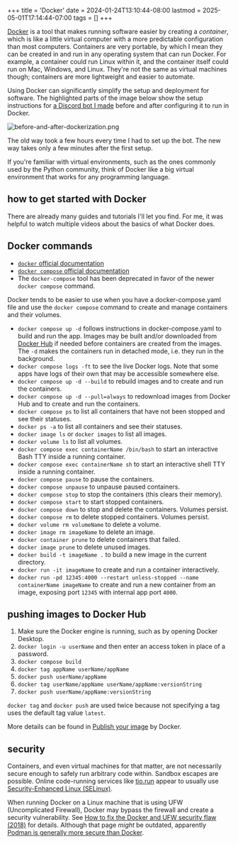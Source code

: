 +++
title = 'Docker'
date = 2024-01-24T13:10:44-08:00
lastmod = 2025-05-01T17:14:44-07:00
tags = []
+++

[Docker](https://www.docker.com/) is a tool that makes running software easier by creating a _container_, which is like a little virtual computer with a more predictable configuration than most computers. Containers are very portable, by which I mean they can be created in and run in any operating system that can run Docker. For example, a container could run Linux within it, and the container itself could run on Mac, Windows, and Linux. They're not the same as virtual machines though; containers are more lightweight and easier to automate.

Using Docker can significantly simplify the setup and deployment for software. The highlighted parts of the image below show the setup instructions for [a Discord bot I made](https://github.com/wheelercj/parhelion) before and after configuring it to run in Docker.

![before-and-after-dockerization.png](/before-and-after-dockerization.png)

The old way took a few hours every time I had to set up the bot. The new way takes only a few minutes after the first setup.

If you're familiar with virtual environments, such as the ones commonly used by the Python community, think of Docker like a big virtual environment that works for any programming language.

## how to get started with Docker

There are already many guides and tutorials I'll let you find. For me, it was helpful to watch multiple videos about the basics of what Docker does.

## Docker commands

* [`docker` official documentation](https://docs.docker.com/engine/reference/commandline/cli/)
* [`docker compose` official documentation](https://docs.docker.com/compose/reference/)
* The `docker-compose` tool has been deprecated in favor of the newer `docker compose` command.

Docker tends to be easier to use when you have a docker-compose.yaml file and use the `docker compose` command to create and manage containers and their volumes.

* `docker compose up -d` follows instructions in docker-compose.yaml to build and run the app. Images may be built and/or downloaded from [Docker Hub](https://hub.docker.com) if needed before containers are created from the images. The `-d` makes the containers run in detached mode, i.e. they run in the background.
* `docker compose logs -ft` to see the live Docker logs. Note that some apps have logs of their own that may be accessible somewhere else.
* `docker compose up -d --build` to rebuild images and to create and run the containers.
* `docker compose up -d --pull=always` to redownload images from Docker Hub and to create and run the containers.
* `docker compose ps` to list all containers that have not been stopped and see their statuses.
* `docker ps -a` to list all containers and see their statuses.
* `docker image ls` or `docker images` to list all images.
* `docker volume ls` to list all volumes.
* `docker compose exec containerName /bin/bash` to start an interactive Bash TTY inside a running container.
* `docker compose exec containerName sh` to start an interactive shell TTY inside a running container.
* `docker compose pause` to pause the containers.
* `docker compose unpause` to unpause paused containers.
* `docker compose stop` to stop the containers (this clears their memory).
* `docker compose start` to start stopped containers.
* `docker compose down` to stop and delete the containers. Volumes persist.
* `docker compose rm` to delete stopped containers. Volumes persist.
* `docker volume rm volumeName` to delete a volume.
* `docker image rm imageName` to delete an image.
* `docker container prune` to delete containers that failed.
* `docker image prune` to delete unused images.
* `docker build -t imageName .` to build a new image in the current directory.
* `docker run -it imageName` to create and run a container interactively.
* `docker run -pd 12345:4000 --restart unless-stopped --name containerName imageName` to create and run a new container from an image, exposing port `12345` with internal app port `4000`.

## pushing images to Docker Hub

1. Make sure the Docker engine is running, such as by opening Docker Desktop.
2. `docker login -u userName` and then enter an access token in place of a password.
3. `docker compose build`
4. `docker tag appName userName/appName`
5. `docker push userName/appName`
6. `docker tag userName/appName userName/appName:versionString`
7. `docker push userName/appName:versionString`

`docker tag` and `docker push` are used twice because not specifying a tag uses the default tag value `latest`.

More details can be found in [Publish your image](https://docs.docker.com/guides/walkthroughs/publish-your-image/) by Docker.

## security

Containers, and even virtual machines for that matter, are not necessarily secure enough to safely run arbitrary code within. Sandbox escapes are possible. Online code-running services like [tio.run](https://tio.run/#) appear to usually use [Security-Enhanced Linux (SELinux)](https://en.wikipedia.org/wiki/Security-Enhanced_Linux).

When running Docker on a Linux machine that is using UFW (Uncomplicated Firewall), Docker may bypass the firewall and create a security vulnerability. See [How to fix the Docker and UFW security flaw (2018)](https://www.techrepublic.com/article/how-to-fix-the-docker-and-ufw-security-flaw/) for details. Although that page _might_ be outdated, apparently [Podman is generally more secure than Docker](https://betterstack.com/community/guides/scaling-docker/podman-vs-docker/).
